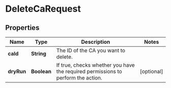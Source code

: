 

# DeleteCaRequest


## Properties

| Name | Type | Description | Notes |
|------------ | ------------- | ------------- | -------------|
|**caId** | **String** | The ID of the CA you want to delete. |  |
|**dryRun** | **Boolean** | If true, checks whether you have the required permissions to perform the action. |  [optional] |



